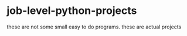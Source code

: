 # job-level-python-projects
these are not some small easy to do programs. these are actual projects

